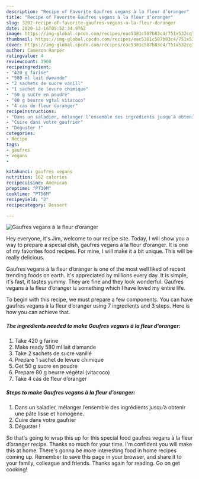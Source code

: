 ```yaml
---
description: "Recipe of Favorite Gaufres vegans à la fleur d’oranger"
title: "Recipe of Favorite Gaufres vegans à la fleur d’oranger"
slug: 3202-recipe-of-favorite-gaufres-vegans-a-la-fleur-doranger
date: 2020-12-16T05:52:34.976Z
image: https://img-global.cpcdn.com/recipes/eac5381c587b83c4/751x532cq70/gaufres-vegans-a-la-fleur-doranger-photo-principale-de-la-recette.jpg
thumbnail: https://img-global.cpcdn.com/recipes/eac5381c587b83c4/751x532cq70/gaufres-vegans-a-la-fleur-doranger-photo-principale-de-la-recette.jpg
cover: https://img-global.cpcdn.com/recipes/eac5381c587b83c4/751x532cq70/gaufres-vegans-a-la-fleur-doranger-photo-principale-de-la-recette.jpg
author: Cameron Harper
ratingvalue: 4
reviewcount: 3960
recipeingredient:
- "420 g farine"
- "580 ml lait damande"
- "2 sachets de sucre vanill"
- "1 sachet de levure chimique"
- "50 g sucre en poudre"
- "80 g beurre vgtal vitacoco"
- "4 cas de fleur doranger"
recipeinstructions:
- "Dans un saladier, mélanger l’ensemble des ingrédients jusqu’à obtenir une pâte lisse et homogène."
- "Cuire dans votre gaufrier"
- "Déguster !"
categories:
- Recipe
tags:
- gaufres
- vegans
- 

katakunci: gaufres vegans  
nutrition: 162 calories
recipecuisine: American
preptime: "PT39M"
cooktime: "PT56M"
recipeyield: "2"
recipecategory: Dessert

---
```



![Gaufres vegans à la fleur d’oranger](https://img-global.cpcdn.com/recipes/eac5381c587b83c4/751x532cq70/gaufres-vegans-a-la-fleur-doranger-photo-principale-de-la-recette.jpg)

Hey everyone, it's Jim, welcome to our recipe site. Today, I will show you a way to prepare a special dish, gaufres vegans à la fleur d’oranger. It is one of my favorites food recipes. For mine, I will make it a bit unique. This will be really delicious.

Gaufres vegans à la fleur d’oranger is one of the most well liked of recent trending foods on earth. It's appreciated by millions every day. It is simple, it's fast, it tastes yummy. They are fine and they look wonderful. Gaufres vegans à la fleur d’oranger is something which I have loved my entire life.




To begin with this recipe, we must prepare a few components. You can have gaufres vegans à la fleur d’oranger using 7 ingredients and 3 steps. Here is how you can achieve that.

<!--inarticleads1-->

##### The ingredients needed to make Gaufres vegans à la fleur d’oranger:

1. Take 420 g farine
1. Make ready 580 ml lait d’amande
1. Take 2 sachets de sucre vanillé
1. Prepare 1 sachet de levure chimique
1. Get 50 g sucre en poudre
1. Prepare 80 g beurre végétal (vitacoco)
1. Take 4 cas de fleur d’oranger




<!--inarticleads2-->

##### Steps to make Gaufres vegans à la fleur d’oranger:

1. Dans un saladier, mélanger l’ensemble des ingrédients jusqu’à obtenir une pâte lisse et homogène.
1. Cuire dans votre gaufrier
1. Déguster !




So that's going to wrap this up for this special food gaufres vegans à la fleur d’oranger recipe. Thanks so much for your time. I'm confident you will make this at home. There's gonna be more interesting food in home recipes coming up. Remember to save this page in your browser, and share it to your family, colleague and friends. Thanks again for reading. Go on get cooking!

